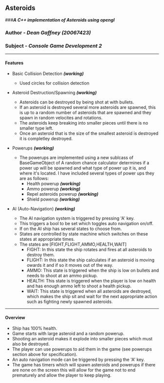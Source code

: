 ## Asteroids
###__*A C++ implementation of Asteroids using opengl*__

### Author - __*Dean Gaffney (20067423)*__
### Subject - __*Console Game Development 2*__
---


#### Features
- Basic Collision Detection __*(working)*__
    - Used circles for collision detection
- Asteroid Destruction/Spawning __*(working)*__
    - Asteroids can be destroyed by being shot at with bullets.
    - If an asteroid is destroyed several more asteroids are spawned, this is up to a random number of asteroids that are spawned and they spawn in random velocites and rotations.
    - The asteroids keep breaking into smaller pieces until there is no smaller type left.
    - Once an asteroid that is the size of the smallest asteroid is destroyed it is completley destroyed.
- Powerups __*(working)*__
    - The powerups are implemented using a new sublcass of BaseGameObject of  A random chance calculator determines if a power up will be spawned and what type of power up it is, and where it's located. I have included several types of power ups they are as follows:
        -  Health powerup __*(working)*__
        -  Ammo powerup __*(working)*__
        -  Repel asteroids powerup __*(working)*__
        -  Shield powerup __*(working)*__

- AI (Auto-Navigation) __*(working)*__
    - The AI navigation system is triggered by pressing 'A' key.
    - This triggers a bool to be set which toggles auto navigation on/off.
    - If on the AI ship has several states to choose from.
    - States are controlled by state machine which switches on these states at appropriate times.
    - The states are [FIGHT,FLIGHT,AMMO,HEALTH,WAIT]
        - FIGHT: In this state the ship rotates and fires at all asteroids to destroy them.
        - FLIGHT: In this state the ship calculates if an asteroid is moving owards it and if so it moves out of the way.
        - AMMO: This state is triggered when the ship is low on bullets and needs to shoot at an ammo pickup.
        - HEALTH: This state is triggered when the player is low on health and has enough ammo left to shoot a health pickup.
        - WAIT: This state is triggered when all asteroids are destroyed, which makes the ship sit and wait for the next appropriate action such as fighting newly spawned asteroids.
---
#### Overview 
- Ship has 100% health.
- Game starts with large asteroid and a random powerup.
- Shooting an asteroid makes it explode into smaller pieces which must also be destroyed.
- The player can use powerups to aid them in the game (see powerups section above for specification).
- An auto navigation mode can be triggered by pressing the 'A' key.
- The game has timers which will spawn asteroids and powerups if there are none on the screen this will allow for the game not to end prematurely and allow the player to keep playing.
